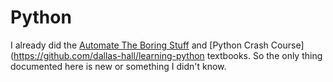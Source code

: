# Python <!-- omit in toc -->

I already did the [Automate The Boring Stuff](https://github.com/dallas-hall/learning-python) and [Python Crash Course](https://github.com/dallas-hall/learning-python textbooks. So the only thing documented here is new or something I didn't know.
